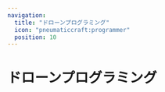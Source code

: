```yaml
---
navigation:
  title: "ドローンプログラミング"
  icon: "pneumaticcraft:programmer"
  position: 10
---
```


# ドローンプログラミング

<SubPages />